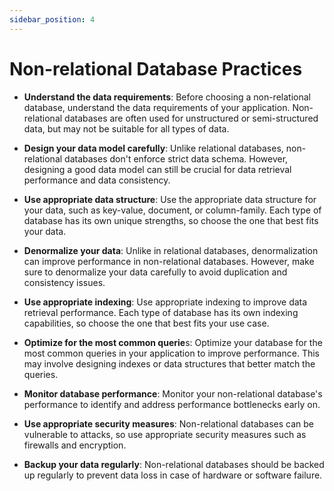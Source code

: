 ```yaml
---
sidebar_position: 4
---
```


# Non-relational Database Practices

- **Understand the data requirements**: Before choosing a non-relational database, understand the data requirements of your application. Non-relational databases are often used for unstructured or semi-structured data, but may not be suitable for all types of data.

- **Design your data model carefully**: Unlike relational databases, non-relational databases don't enforce strict data schema. However, designing a good data model can still be crucial for data retrieval performance and data consistency.

- **Use appropriate data structure**: Use the appropriate data structure for your data, such as key-value, document, or column-family. Each type of database has its own unique strengths, so choose the one that best fits your data.

- **Denormalize your data**: Unlike in relational databases, denormalization can improve performance in non-relational databases. However, make sure to denormalize your data carefully to avoid duplication and consistency issues.

- **Use appropriate indexing**: Use appropriate indexing to improve data retrieval performance. Each type of database has its own indexing capabilities, so choose the one that best fits your use case.

- **Optimize for the most common querie**s: Optimize your database for the most common queries in your application to improve performance. This may involve designing indexes or data structures that better match the queries.

- **Monitor database performance**: Monitor your non-relational database's performance to identify and address performance bottlenecks early on.

- **Use appropriate security measures**: Non-relational databases can be vulnerable to attacks, so use appropriate security measures such as firewalls and encryption.

- **Backup your data regularly**: Non-relational databases should be backed up regularly to prevent data loss in case of hardware or software failure.
